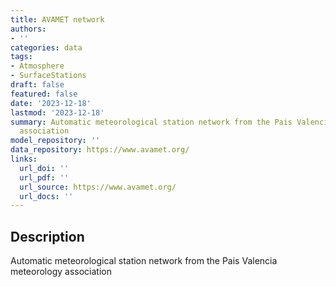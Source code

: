 ```yaml
---
title: AVAMET network
authors:
- ''
categories: data
tags:
- Atmosphere
- SurfaceStations
draft: false
featured: false
date: '2023-12-18'
lastmod: '2023-12-18'
summary: Automatic meteorological station network from the Pais Valencia meteorology
  association
model_repository: ''
data_repository: https://www.avamet.org/
links:
  url_doi: ''
  url_pdf: ''
  url_source: https://www.avamet.org/
  url_docs: ''
---
```


## Description

Automatic meteorological station network from the Pais Valencia meteorology association

